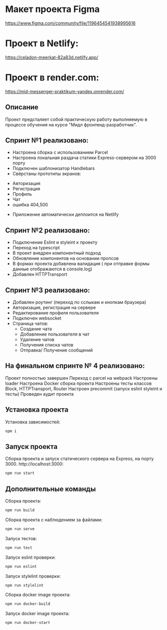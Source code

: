 # Макет проекта Figma

https://www.figma.com/community/file/1196454541938995616

# Проект в Netlify:

https://celadon-meerkat-82a83d.netlify.app/

# Проект в render.com:
https://mid-messenger-praktikum-yandex.onrender.com/
## Описание

Проект предсталяет собой практическую работу выполняемую в процессе обучения на курсе 
"Мидл фронтенд-разработчик". 

## Cпринт №1 реализовано:

* Настроена сборка с использованием Parcel
* Настроена локальная раздача статики Express-сервером на 3000 порту
* Подключен шаблонизатор Handlebars
* Свёрстаны прототипы экранов: 
- Авторизация
- Регистрация
- Профиль
- Чат
- ошибка 404,500

* Приложение автоматически деплоится на Netlify
## Cпринт №2 реализовано:
- Подключение Eslint и styleint к проекту
- Переход на  typescript
- В проект внедрен компонентный подход
- Обновление компонентов на основании пропсов
- В формах проекта добавлена валидация ( при отправке формы данные отображаются в console.log)
- Добавлен HTTPTransport

## Cпринт №3 реализовано:
- Добавлен роутинг (переход по сслыкам и кнопкам браузера)
- Авторизация, регистрация на сервере
- Редактирование профиля пользователя
- Подключен websocket
- Страница чатов: 
    - Создание чата
    - Добавление пользователя в чат
    - Удаление чатов
    - Получения списка чатов
    - Отправка/ Получение сообщений

## На финальном спринте № 4 реализовано:
Проект полностью завершен
Переход с parcel на webpack
Настроены loader
Настроена Docker сборка проекта
Настроены тесты классов Block, HTTPTransport, Router
Настроен precommit (запуск eslint styleint и тесты)
Проведен аудит проекта

## Установка проекта

Установка зависимостей:

```bash
npm i
```

## Запуск проекта

Сборка проекта и запуск статического сервера на Express, на порту 3000. http://localhost:3000:

```bash
npm run start
```
## Дополнительные команды 

Сборка проекта:

```bash
npm run build
```

Сборка проекта с наблюдением за файлами:

```bash
npm run serve
```

Запуск тестов:

```bash
npm run test
```
Запуск eslint проверки:

```bash
npm run eslint
```

Запуск stylelint проверки:

```bash
npm run stylelint
```

Сборка docker image проекта:

```bash
npm run docker-build
```

Запуск docker image проекта:

```bash
npm run docker-start
```